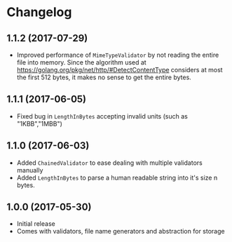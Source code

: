 # Changelog

## 1.1.2 (2017-07-29)

- Improved performance of `MimeTypeValidator` by not reading the entire file into memory. Since the algorithm used at https://golang.org/pkg/net/http/#DetectContentType considers at most the first 512 bytes, it makes no sense to get the entire bytes.

## 1.1.1 (2017-06-05)

- Fixed bug in `LengthInBytes` accepting invalid units (such as "1KBB","1MBB")

## 1.1.0 (2017-06-03)

- Added `ChainedValidator` to ease dealing with multiple validators manually
- Added `LengthInBytes` to parse a human readable string into it's size n bytes.

## 1.0.0 (2017-05-30)

- Initial release
- Comes with validators, file name generators and abstraction for storage
